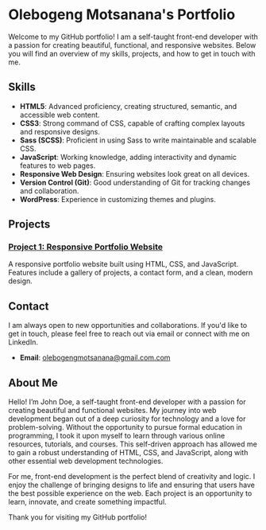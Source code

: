 # Olebogeng Motsanana's Portfolio

Welcome to my GitHub portfolio! I am a self-taught front-end developer with a passion for creating beautiful, functional, and responsive websites. Below you will find an overview of my skills, projects, and how to get in touch with me.

## Skills

- **HTML5**: Advanced proficiency, creating structured, semantic, and accessible web content.
- **CSS3**: Strong command of CSS, capable of crafting complex layouts and responsive designs.
- **Sass (SCSS)**: Proficient in using Sass to write maintainable and scalable CSS.
- **JavaScript**: Working knowledge, adding interactivity and dynamic features to web pages.
- **Responsive Web Design**: Ensuring websites look great on all devices.
- **Version Control (Git)**: Good understanding of Git for tracking changes and collaboration.
- **WordPress**: Experience in customizing themes and plugins.

## Projects

### [Project 1: Responsive Portfolio Website](https://github.com/johndoe/responsive-portfolio-website)
A responsive portfolio website built using HTML, CSS, and JavaScript. Features include a gallery of projects, a contact form, and a clean, modern design.


## Contact

I am always open to new opportunities and collaborations. If you'd like to get in touch, please feel free to reach out via email or connect with me on LinkedIn.

- **Email**: [olebogengmotsanana@gmail.com.com](mailto:olebogengmotsanana@gmail.com)

## About Me

Hello! I’m John Doe, a self-taught front-end developer with a passion for creating beautiful and functional websites. My journey into web development began out of a deep curiosity for technology and a love for problem-solving. Without the opportunity to pursue formal education in programming, I took it upon myself to learn through various online resources, tutorials, and courses. This self-driven approach has allowed me to gain a robust understanding of HTML, CSS, and JavaScript, along with other essential web development technologies.

For me, front-end development is the perfect blend of creativity and logic. I enjoy the challenge of bringing designs to life and ensuring that users have the best possible experience on the web. Each project is an opportunity to learn, innovate, and create something impactful.

Thank you for visiting my GitHub portfolio!
